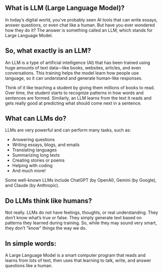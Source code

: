 ## What is LLM (Large Language Model)?

In today’s digital world, you’ve probably seen AI tools that can write essays, answer questions, or even chat like a human. But have you ever wondered how they do it? The answer is something called an LLM, which stands for Large Language Model.

## So, what exactly is an LLM?

An LLM is a type of artificial intelligence (AI) that has been trained using huge amounts of text data—like books, websites, articles, and even conversations. This training helps the model learn how people use language, so it can understand and generate human-like responses.

Think of it like teaching a student by giving them millions of books to read. Over time, the student starts to recognize patterns in how words and sentences are formed. Similarly, an LLM learns from the text it reads and gets really good at predicting what should come next in a sentence.

## What can LLMs do?

LLMs are very powerful and can perform many tasks, such as:
- Answering questions
- Writing essays, blogs, and emails
- Translating languages
- Summarizing long texts
- Creating stories or poems
- Helping with coding
- And much more!

Some well-known LLMs include ChatGPT (by OpenAI), Gemini (by Google), and Claude (by Anthropic).

## Do LLMs think like humans?

Not really. LLMs do not have feelings, thoughts, or real understanding. They don’t know what’s true or false. They simply generate text based on patterns they learned during training. So, while they may sound very smart, they don’t "know" things the way we do.

## In simple words:

A Large Language Model is a smart computer program that reads and learns from lots of text, then uses that learning to talk, write, and answer questions like a human.

